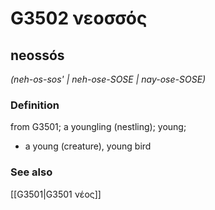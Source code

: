# G3502 νεοσσός

## neossós

_(neh-os-sos' | neh-ose-SOSE | nay-ose-SOSE)_

### Definition

from G3501; a youngling (nestling); young; 

- a young (creature), young bird

### See also

[[G3501|G3501 νέος]]
